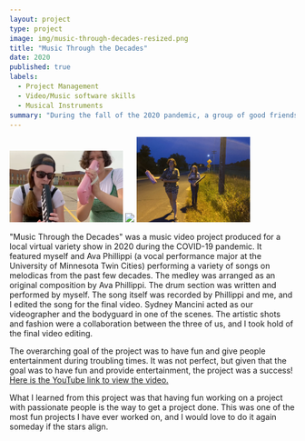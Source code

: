 ```yaml
---
layout: project
type: project
image: img/music-through-decades-resized.png
title: "Music Through the Decades"
date: 2020
published: true
labels:
  - Project Management
  - Video/Music software skills
  - Musical Instruments
summary: "During the fall of the 2020 pandemic, a group of good friends and I created a music video from scratch showcasing the evolution of music over the decades."
---
```

<div class="text-center p-4">
  <img width="200px" 
       src="../img/melodica4.png" 
       class="img-thumbnail" >
  <img width="200px" 
       src="../img/melodica2.png" 
       class="img-thumbnail" >
  <img width="200px" 
       src="../img/melodica1.jpg" 
       class="img-thumbnail" >
</div>


"Music Through the Decades" was a music video project produced for a local virtual variety show in 2020 during the COVID-19 pandemic. It featured myself and Ava Phillippi (a vocal performance major at the University of Minnesota Twin Cities) performing a variety of songs on melodicas from the past few decades. The medley was arranged as an original composition by Ava Phillippi. The drum section was written and performed by myself. The song itself was recorded by Phillippi and me, and I edited the song for the final video. Sydney Mancini acted as our videographer and the bodyguard in one of the scenes. The artistic shots and fashion were a collaboration between the three of us, and I took hold of the final video editing.

The overarching goal of the project was to have fun and give people entertainment during troubling times. It was not perfect, but given that the goal was to have fun and provide entertainment, the project was a success! [Here is the YouTube link to view the video.](https://youtu.be/Jxjj9W_rGa4?si=zCk9gfkML4M0-iTJ)

What I learned from this project was that having fun working on a project with passionate people is the way to get a project done. This was one of the most fun projects I have ever worked on, and I would love to do it again someday if the stars align.


